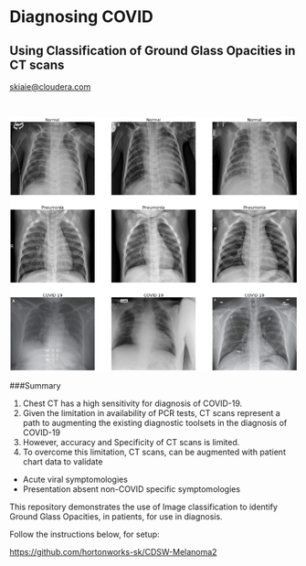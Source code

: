 # Diagnosing COVID 
## Using Classification of Ground Glass Opacities in CT scans   

[skiaie@cloudera.com](mailto:skiaie@cloudera.com)

<BR>

<p align="center"><img src="images/CT_Scans.png" width="600"></p>


###Summary

1. Chest CT has a high sensitivity for diagnosis of COVID-19.
2. Given the limitation in availability of PCR tests, CT scans represent a path to augmenting the existing diagnostic toolsets in the diagnosis of COVID-19
3. However, accuracy and Specificity of CT scans is limited.  
4. To overcome this limitation, CT scans, can be augmented with patient chart data to validate 
  - Acute viral symptomologies
  - Presentation absent non-COVID specific symptomologies 

This repository demonstrates the use of Image classification to identify Ground Glass Opacities, in patients, for use in diagnosis.  

Follow the instructions below, for setup: 

https://github.com/hortonworks-sk/CDSW-Melanoma2